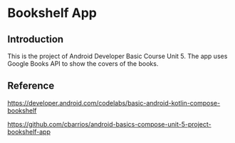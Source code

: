 # Bookshelf App

## Introduction

This is the project of Android Developer Basic Course Unit 5. The app uses Google Books API to show the covers of the books. 

## Reference

https://developer.android.com/codelabs/basic-android-kotlin-compose-bookshelf

https://github.com/cbarrios/android-basics-compose-unit-5-project-bookshelf-app